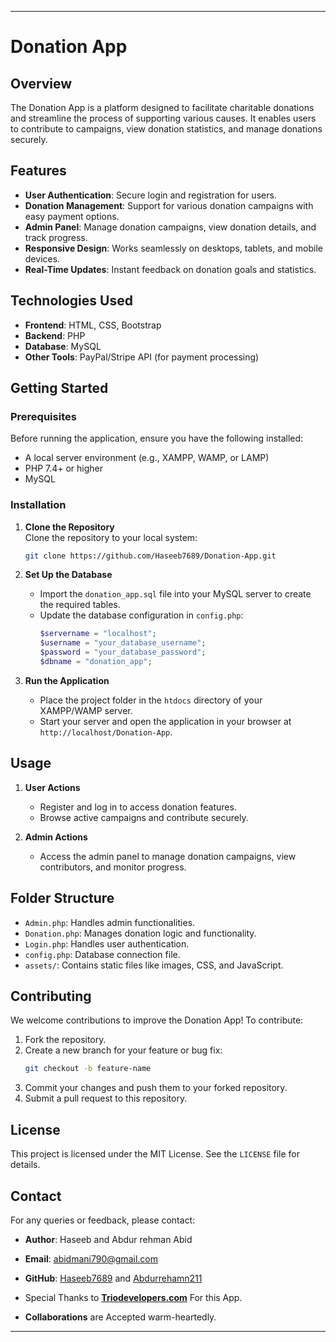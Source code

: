 

---

# Donation App

## Overview

The Donation App is a platform designed to facilitate charitable donations and streamline the process of supporting various causes. It enables users to contribute to campaigns, view donation statistics, and manage donations securely.

## Features

- **User Authentication**: Secure login and registration for users.
- **Donation Management**: Support for various donation campaigns with easy payment options.
- **Admin Panel**: Manage donation campaigns, view donation details, and track progress.
- **Responsive Design**: Works seamlessly on desktops, tablets, and mobile devices.
- **Real-Time Updates**: Instant feedback on donation goals and statistics.

## Technologies Used

- **Frontend**: HTML, CSS, Bootstrap
- **Backend**: PHP
- **Database**: MySQL
- **Other Tools**: PayPal/Stripe API (for payment processing)

## Getting Started

### Prerequisites

Before running the application, ensure you have the following installed:

- A local server environment (e.g., XAMPP, WAMP, or LAMP)
- PHP 7.4+ or higher
- MySQL

### Installation

1. **Clone the Repository**  
   Clone the repository to your local system:
   ```bash
   git clone https://github.com/Haseeb7689/Donation-App.git
   ```

2. **Set Up the Database**  
   - Import the `donation_app.sql` file into your MySQL server to create the required tables.
   - Update the database configuration in `config.php`:
     ```php
     $servername = "localhost";
     $username = "your_database_username";
     $password = "your_database_password";
     $dbname = "donation_app";
     ```

3. **Run the Application**  
   - Place the project folder in the `htdocs` directory of your XAMPP/WAMP server.
   - Start your server and open the application in your browser at `http://localhost/Donation-App`.

## Usage

1. **User Actions**  
   - Register and log in to access donation features.
   - Browse active campaigns and contribute securely.

2. **Admin Actions**  
   - Access the admin panel to manage donation campaigns, view contributors, and monitor progress.

## Folder Structure

- `Admin.php`: Handles admin functionalities.
- `Donation.php`: Manages donation logic and functionality.
- `Login.php`: Handles user authentication.
- `config.php`: Database connection file.
- `assets/`: Contains static files like images, CSS, and JavaScript.

## Contributing

We welcome contributions to improve the Donation App! To contribute:

1. Fork the repository.
2. Create a new branch for your feature or bug fix:
   ```bash
   git checkout -b feature-name
   ```
3. Commit your changes and push them to your forked repository.
4. Submit a pull request to this repository.

## License

This project is licensed under the MIT License. See the `LICENSE` file for details.

## Contact

For any queries or feedback, please contact:

- **Author**: Haseeb and Abdur rehman Abid
- **Email**: [abidmani790@gmail.com](mailto:abidmani790@gmail.com)  
- **GitHub**: [Haseeb7689](https://github.com/Haseeb7689) and [Abdurrehamn211](https://github.com/Abdurrehman211)

- Special Thanks to **[Triodevelopers.com](https://abdurrehman-portfolio-121.netlify.app/)** For this App.
- **Collaborations** are Accepted warm-heartedly.

---

